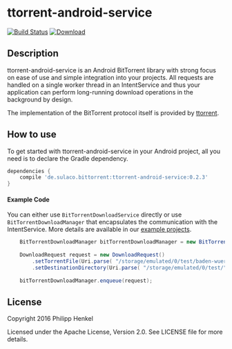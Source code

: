 ttorrent-android-service
================================================================

[![Build Status](https://travis-ci.org/henkel/ttorrent-android-service.svg?branch=master)](https://travis-ci.org/henkel/ttorrent-android-service) [![Download](https://api.bintray.com/packages/henkel/maven/ttorrent-android-service/images/download.svg) ](https://bintray.com/henkel/maven/ttorrent-android-service/_latestVersion)

Description
-----------

ttorrent-android-service is an Android BitTorrent library with strong focus on ease of use and simple integration into your projects. All requests are handled on a single worker thread in an IntentService and thus your application can perform long-running download operations in the background by design.

The implementation of the BitTorrent protocol itself is provided by [ttorrent](https://github.com/mpetazzoni/ttorrent).

How to use
----------

To get started with ttorrent-android-service in your Android project, all you need is to
declare the Gradle dependency.

```groovy
dependencies {
    compile 'de.sulaco.bittorrent:ttorrent-android-service:0.2.3'
}
```


#### Example Code

You can either use ``BitTorrentDownloadService`` directly or use ``BitTorrentDownloadManager`` that encapsulates the communication with the IntentService. More details are available in our [example projects](https://github.com/henkel/ttorrent-android-service/tree/master/examples).

```java
    BitTorrentDownloadManager bitTorrentDownloadManager = new BitTorrentDownloadManager(context);
    
    DownloadRequest request = new DownloadRequest()
        .setTorrentFile(Uri.parse( "/storage/emulated/0/test/baden-wuerttemberg.torrent"))
        .setDestinationDirectory(Uri.parse( "/storage/emulated/0/test/"));
    
    bitTorrentDownloadManager.enqueue(request);
```

License
-------

Copyright 2016 Philipp Henkel

Licensed under the Apache License, Version 2.0. See LICENSE file for more details.

